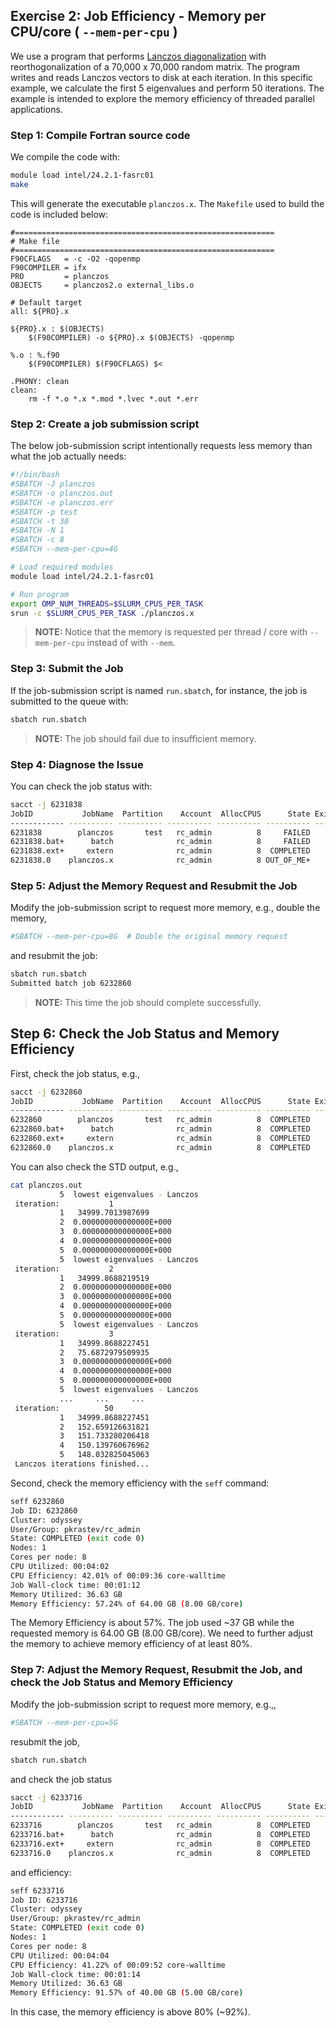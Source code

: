 ## Exercise 2: Job Efficiency - Memory per CPU/core ( `--mem-per-cpu` )


We use a program that performs
[Lanczos diagonalization](https://en.wikipedia.org/wiki/Lanczos_algorithm)
with reorthogonalization of a 70,000 x 70,000 random matrix.
The program writes and reads Lanczos vectors to disk at each iteration.
In this specific example, we calculate the first 5 eigenvalues and perform 50 iterations.
The example is intended to explore the memory efficiency of threaded parallel applications.

### Step 1: Compile Fortran source code

We compile the code with:

```bash
module load intel/24.2.1-fasrc01
make
```

This will generate the executable `planczos.x`. The `Makefile` used to build the code is
included below:

```make
#==========================================================
# Make file
#==========================================================
F90CFLAGS   = -c -O2 -qopenmp
F90COMPILER = ifx
PRO         = planczos
OBJECTS     = planczos2.o external_libs.o

# Default target
all: ${PRO}.x

${PRO}.x : $(OBJECTS)
	$(F90COMPILER) -o ${PRO}.x $(OBJECTS) -qopenmp

%.o : %.f90
	$(F90COMPILER) $(F90CFLAGS) $<

.PHONY: clean
clean:
	rm -f *.o *.x *.mod *.lvec *.out *.err
```

### Step 2: Create a job submission script

The below job-submission script intentionally requests less memory than what the job 
actually needs:

```bash
#!/bin/bash
#SBATCH -J planczos
#SBATCH -o planczos.out
#SBATCH -e planczos.err
#SBATCH -p test
#SBATCH -t 30
#SBATCH -N 1
#SBATCH -c 8
#SBATCH --mem-per-cpu=4G

# Load required modules
module load intel/24.2.1-fasrc01

# Run program
export OMP_NUM_THREADS=$SLURM_CPUS_PER_TASK
srun -c $SLURM_CPUS_PER_TASK ./planczos.x
```
>**NOTE:** Notice that the memory is
requested per thread / core with `--mem-per-cpu` instead of with `--mem`.

### Step 3: Submit the Job

If the job-submission script is named `run.sbatch`, for instance, the job is submitted
to the queue with:

```bash
sbatch run.sbatch
```
>**NOTE:** The job should fail due to insufficient memory. 

### Step 4: Diagnose the Issue

You can check the job status with:

```bash
sacct -j 6231838
JobID           JobName  Partition    Account  AllocCPUS      State ExitCode 
------------ ---------- ---------- ---------- ---------- ---------- -------- 
6231838        planczos       test   rc_admin          8     FAILED      1:0 
6231838.bat+      batch              rc_admin          8     FAILED      1:0 
6231838.ext+     extern              rc_admin          8  COMPLETED      0:0 
6231838.0    planczos.x              rc_admin          8 OUT_OF_ME+    0:125 
```

### Step 5: Adjust the Memory Request and Resubmit the Job

Modify the job-submission script to request more memory, e.g., double the memory,

```bash
#SBATCH --mem-per-cpu=8G  # Double the original memory request 
```

and resubmit the job:

```bash
sbatch run.sbatch
Submitted batch job 6232860
```

>**NOTE:** This time the job should complete successfully.

## Step 6: Check the Job Status and Memory Efficiency

First, check the job status, e.g.,
```bash
sacct -j 6232860
JobID           JobName  Partition    Account  AllocCPUS      State ExitCode 
------------ ---------- ---------- ---------- ---------- ---------- -------- 
6232860        planczos       test   rc_admin          8  COMPLETED      0:0 
6232860.bat+      batch              rc_admin          8  COMPLETED      0:0 
6232860.ext+     extern              rc_admin          8  COMPLETED      0:0 
6232860.0    planczos.x              rc_admin          8  COMPLETED      0:0 
```
You can also check the STD output, e.g.,

```bash
cat planczos.out
           5  lowest eigenvalues - Lanczos
 iteration:           1
           1   34999.7013987699
           2  0.000000000000000E+000
           3  0.000000000000000E+000
           4  0.000000000000000E+000
           5  0.000000000000000E+000
           5  lowest eigenvalues - Lanczos
 iteration:           2
           1   34999.8688219519
           2  0.000000000000000E+000
           3  0.000000000000000E+000
           4  0.000000000000000E+000
           5  0.000000000000000E+000
           5  lowest eigenvalues - Lanczos
 iteration:           3
           1   34999.8688227451
           2   75.6872979509935
           3  0.000000000000000E+000
           4  0.000000000000000E+000
           5  0.000000000000000E+000
           5  lowest eigenvalues - Lanczos
           ...     ...     ...
 iteration:          50
           1   34999.8688227451
           2   152.659126631821
           3   151.733280206418
           4   150.139760676962
           5   148.032825045063
 Lanczos iterations finished...
```
Second, check the memory efficiency with the `seff` command:

```bash
seff 6232860
Job ID: 6232860
Cluster: odyssey
User/Group: pkrastev/rc_admin
State: COMPLETED (exit code 0)
Nodes: 1
Cores per node: 8
CPU Utilized: 00:04:02
CPU Efficiency: 42.01% of 00:09:36 core-walltime
Job Wall-clock time: 00:01:12
Memory Utilized: 36.63 GB
Memory Efficiency: 57.24% of 64.00 GB (8.00 GB/core)
```

The Memory Efficiency is about 57%. The job used ~37 GB while the requested memory 
is 64.00 GB (8.00 GB/core). We need to further adjust the memory to achieve
memory efficiency of at least 80%.

### Step 7: Adjust the Memory Request, Resubmit the Job, and check the Job Status and Memory Efficiency

Modify the job-submission script to request more memory, e.g.,,

```bash
#SBATCH --mem-per-cpu=5G 
```

resubmit the job,

```bash
sbatch run.sbatch
```

and check the job status

```bash
sacct -j 6233716
JobID           JobName  Partition    Account  AllocCPUS      State ExitCode 
------------ ---------- ---------- ---------- ---------- ---------- -------- 
6233716        planczos       test   rc_admin          8  COMPLETED      0:0 
6233716.bat+      batch              rc_admin          8  COMPLETED      0:0 
6233716.ext+     extern              rc_admin          8  COMPLETED      0:0 
6233716.0    planczos.x              rc_admin          8  COMPLETED      0:0 
```

and efficiency:

```bash
seff 6233716
Job ID: 6233716
Cluster: odyssey
User/Group: pkrastev/rc_admin
State: COMPLETED (exit code 0)
Nodes: 1
Cores per node: 8
CPU Utilized: 00:04:04
CPU Efficiency: 41.22% of 00:09:52 core-walltime
Job Wall-clock time: 00:01:14
Memory Utilized: 36.63 GB
Memory Efficiency: 91.57% of 40.00 GB (5.00 GB/core)
```

In this case, the memory efficiency is above 80% (~92%).